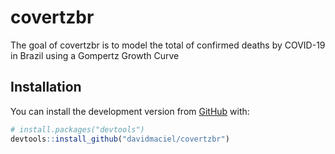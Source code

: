 
<!-- README.md is generated from README.Rmd. Please edit that file -->

# covertzbr

<!-- badges: start -->

<!-- badges: end -->

The goal of covertzbr is to model the total of confirmed deaths by
COVID-19 in Brazil using a Gompertz Growth Curve

## Installation

You can install the development version from
[GitHub](https://github.com/) with:

``` r
# install.packages("devtools")
devtools::install_github("davidmaciel/covertzbr")
```
